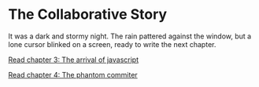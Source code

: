 # The Collaborative Story


It was a dark and stormy night. The rain pattered against the window, but a lone cursor blinked on a screen, ready to write the next chapter.

[Read chapter 3: The arrival of javascript](chapter_2.js)

[Read chapter 4: The phantom commiter](smriti_dumre_chap_3.js)
